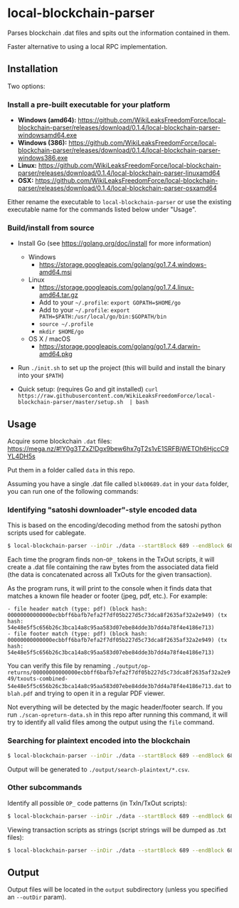 
# local-blockchain-parser

Parses blockchain .dat files and spits out the information contained in them.

Faster alternative to using a local RPC implementation.

## Installation

Two options:

### Install a pre-built executable for your platform

- **Windows (amd64):** <https://github.com/WikiLeaksFreedomForce/local-blockchain-parser/releases/download/0.1.4/local-blockchain-parser-windowsamd64.exe>
- **Windows (386):** <https://github.com/WikiLeaksFreedomForce/local-blockchain-parser/releases/download/0.1.4/local-blockchain-parser-windows386.exe>
- **Linux:** <https://github.com/WikiLeaksFreedomForce/local-blockchain-parser/releases/download/0.1.4/local-blockchain-parser-linuxamd64>
- **OSX:** <https://github.com/WikiLeaksFreedomForce/local-blockchain-parser/releases/download/0.1.4/local-blockchain-parser-osxamd64>

Either rename the executable to `local-blockchain-parser` or use the existing executable name for the commands listed below under "Usage".

### Build/install from source

- Install Go (see <https://golang.org/doc/install> for more information)
    - Windows
        - <https://storage.googleapis.com/golang/go1.7.4.windows-amd64.msi>
    - Linux
        - <https://storage.googleapis.com/golang/go1.7.4.linux-amd64.tar.gz>
        - Add to your `~/.profile`: `export GOPATH=$HOME/go`
        - Add to your `~/.profile`: `export PATH=$PATH:/usr/local/go/bin:$GOPATH/bin`
        - `source ~/.profile`
        - `mkdir $HOME/go`
    - OS X / macOS
        - <https://storage.googleapis.com/golang/go1.7.4.darwin-amd64.pkg>
- Run `./init.sh` to set up the project (this will build and install the binary into your `$PATH`)

- Quick setup: (requires Go and git installed)
`curl https://raw.githubusercontent.com/WikiLeaksFreedomForce/local-blockchain-parser/master/setup.sh  | bash`


## Usage

Acquire some blockchain `.dat` files: <https://mega.nz/#!Y0g3TZxZ!Dgx9bew6hx7gT2s1vE1SRFBjWETOh6HjccC9YL4DH5s>

Put them in a folder called `data` in this repo.

Assuming you have a single .dat file called `blk00689.dat` in your `data` folder, you can run one of the following commands:


### Identifying "satoshi downloader"-style encoded data

This is based on the encoding/decoding method from the satoshi python scripts used for cablegate.

```sh
$ local-blockchain-parser --inDir ./data --startBlock 689 --endBlock 689 opreturns
```

Each time the program finds non-`OP_` tokens in the TxOut scripts, it will create a .dat file containing the raw bytes from the associated data field (the data is concatenated across all TxOuts for the given transaction).

As the program runs, it will print to the console when it finds data that matches a known file header or footer (jpeg, pdf, etc.).  For example:

```
- file header match (type: pdf) (block hash: 00000000000000ecbbff6bafb7efa2f7df05b227d5c73dca8f2635af32a2e949) (tx hash: 54e48e5f5c656b26c3bca14a8c95aa583d07ebe84dde3b7dd4a78f4e4186e713)
- file footer match (type: pdf) (block hash: 00000000000000ecbbff6bafb7efa2f7df05b227d5c73dca8f2635af32a2e949) (tx hash: 54e48e5f5c656b26c3bca14a8c95aa583d07ebe84dde3b7dd4a78f4e4186e713)
```

You can verify this file by renaming `./output/op-returns/00000000000000ecbbff6bafb7efa2f7df05b227d5c73dca8f2635af32a2e949/txouts-combined-54e48e5f5c656b26c3bca14a8c95aa583d07ebe84dde3b7dd4a78f4e4186e713.dat` to `blah.pdf` and trying to open it in a regular PDF viewer.

Not everything will be detected by the magic header/footer search.  If you run `./scan-opreturn-data.sh` in this repo after running this command, it will try to identify all valid files among the output using the `file` command.

### Searching for plaintext encoded into the blockchain

```sh
$ local-blockchain-parser --inDir ./data --startBlock 689 --endBlock 689 search-plaintext
```

Output will be generated to `./output/search-plaintext/*.csv`.


### Other subcommands

Identify all possible `OP_` code patterns (in TxIn/TxOut scripts):

```sh
$ local-blockchain-parser --inDir ./data --startBlock 689 --endBlock 689 script-patterns
```

Viewing transaction scripts as strings (script strings will be dumped as .txt files):

```sh
$ local-blockchain-parser --inDir ./data --startBlock 689 --endBlock 689 scripts
```


## Output

Output files will be located in the `output` subdirectory (unless you specified an `--outDir` param).

